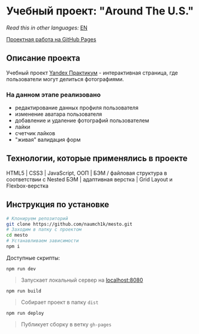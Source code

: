# Учебный проект: "Around The U.S."

*Read this in other languages:* [EN](https://github.com/naumch1k/mesto/blob/main/README.md) 

[Проектная работа на GitHub Pages](https://naumch1k.github.io/mesto/index.html)

## Описание проекта
Учебный проект [Yandex Практикум](https://praktikum.yandex.ru/web/ "Курс Веб-разработчик") - интерактивная страница, где пользователи могут делиться фотографиями.

### На данном этапе реализовано
* редактирование данных профиля пользователя
* изменение аватара пользователя
* добавление и удаление фотографий пользователем
* лайки
* счетчик лайков
* "живая" валидация форм

## Технологии, которые применялись в проекте
HTML5 | CSS3 | JavaScript, ООП | БЭМ / файловая структура в соответствии с Nested БЭМ | адаптивная верстка | Grid Layout и Flexbox-верстка

## Инструкция по установке

```bash
# Клонируем репозиторий
git clone https://github.com/naumch1k/mesto.git
# Заходим в папку с проектом
cd mesto
# Устанавливаем зависимости
npm i
```
Доступные скрипты:

`npm run dev`

> Запускает локальный сервер на [localhost:8080](http://localhost:8080)

`npm run build`

> Собирает проект в папку `dist`

`npm run deploy`

> Публикует сборку в ветку `gh-pages`
